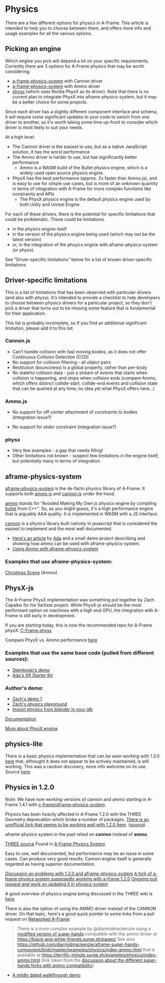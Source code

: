 # Physics

There are a few different options for physics in A-Frame. This article is intended to help you to choose between them, and offers more info and usage examples for all the various options.

## Picking an engine

Which engine you pick will depend a lot on your specific requirements. Currently there are 3 options for A-Frame physics that may be worth considering:

- [a-frame-physics-system](https://github.com/c-frame/aframe-physics-system) with Cannon driver
- [a-frame-physics-system](https://github.com/c-frame/aframe-physics-system) with Ammo driver
- [physx](https://github.com/c-frame/physx) (which uses Nvidia PhysX as its driver). Note that there is no current plan to integrate PhysX into aframe-physics-system, but it may be a better choice for some projects.

Since each driver has a slightly different component interface and schema, it will require some significant updates to your code to switch from one driver to another, so it's worth taking some time up-front to consider which driver is most likely to suit your needs.

At a high level:

- The Cannon driver is the easiest to use, but as a native JavaScript solution, it has the worst performance
- The Ammo driver is harder to use, but has significantly better performance
  - Ammo is a WASM build of the Bullet physics engine, which is a widely used open source physics engine.
- PhysX has the best performance (approx. 2x faster than Ammo.js), and is easy to use for simple use cases, but is more of an unknown quantity in terms of integration with A-Frame for more complex functions like constraints and APIs
  - The PhysX physics engine is the default physics engine used by both Unity and Unreal Engine.

For each of these drivers, there is the potential for specific limitations that could be problematic. These could be limitations

- in the physics engine itself
- in the version of the physics engine being used (which may not be the latest version)
- or, in the integration of the phsyics engine with aframe-physics-system (or physx).

See "Driver-specific limitations" below for a list of known driver-specific limitations.

## Driver-specific limitations

This is a list of limitations that has been observed with particular drivers (and also with physx). It's intended to provide a checklist to help developers to choose between physics drivers for a particular project, so they don't pick a driver that turns out to be missing some feature that is fundamental for their application.

This list is probably incomplete, so if you find an additional significant limitation, please add it to this list.

### Cannon.js

- Can't handle collision with fast moving bodies, as it does not offer Continuous Collision Detection (CCD)
- No support for collision filtering - all object pairs
- Restitution (bounciness) is a global property, rather than per-body
- No stateful collision data - just a stream of events that starts when collision is happening, and stops when collision ends (compare Ammo, which offers distinct collide-start, collide-end events and collision state that can be queried at any time; no idea yet what PhysX offers here...)

### Ammo.js

- No support for off-center attachment of constraints to bodies (integration issue?)

- No support for slider constraint (integration issue?)

### physx

- Very few examples - a gap that needs filling!
- Other limitations not known - suspect few limitations in the engine itself, but potentially many in terms of integration.

## aframe-physics-system

[aframe-physics-system](https://github.com/c-frame/aframe-physics-system) is the de-facto physics library of A-Frame. It supports both [ammo.js](https://github.com/kripken/ammo.js/) and [cannon.js](http://schteppe.github.io/cannon.js/) under the hood.

[ammo](https://github.com/kripken/ammo.js/) stands for "Avoided Making My Own js physics engine by compiling [bullet](https://pybullet.org/wordpress/) from C++". So, as you might guess, it's a high performance engine that is arguably AAA quality. It is implemented in WASM with a JS interface.

[cannon](https://github.com/pmndrs/cannon-es) is a physics library built natively in javascript that is considered the easiest to implement and the most well documented.

- [Here's an article](https://medium.com/samsung-internet-dev/game-physics-on-the-web-in-aframe-628fbf7c32a3) by [Ada](https://twitter.com/adarosecannon) and a small demo project describing and showing how ammo can be used with aframe-physics-system.
- [Using Ammo with aframe-physics-system](https://github.com/c-frame/aframe-physics-system/blob/master/AmmoDriver.md)

### Examples that use aframe-physics-system:

[Christmas Scene](https://diarmidmackenzie.github.io/christmas-scene/) (Ammo)

## PhysX-js

The A-Frame PhysX implementation was something put together by Zach Capalbo for his Vartiste project. While PhysX-js should be the most performant option on machines with a high end GPU, the integration with A-Frame is still early in development.

If you are starting today, this is now the recommended repo for A-Frame physX:
[C-Frame physx](https://github.com/c-frame/physx)

Compare PhysX vs. Ammo performance [here](https://c-frame.github.io/physx/examples/pinboard/ammo-vs-physx.html)

### Examples that use the same base code (pulled from different sources):

- [Stemkoski's demo](https://stemkoski.github.io/A-Frame-Examples/quest-physics.html)
- [Ada's XR Starter Kit](https://github.com/AdaRoseCannon/aframe-xr-boilerplate)

### Author's demo:

- [Zach's demo 1](https://codepen.io/zach-capalbo/pen/Pobeppd?editors=1000)
- [Zach's physics playground](https://fascinated-hip-period.glitch.me/)
- [Import physics from blender in your glb](https://twitter.com/zach_geek/status/1370198868323934209)

[Documentation](https://vartiste.xyz/docs.html#physics.js)

[More about PhysX engine](https://en.wikipedia.org/wiki/PhysX)

## physics-lite

There is a basic physics implementation that can be seen working with 1.3.0 [here](https://glitch.com/~physics-lite) that, althought it does not appear to be actively maintained, is still working. This was a random discovery, more info welcome on its use. Source [here](https://github.com/disasteroftheuniverse/SuperQuest).

## Physics in 1.2.0

Note: We have now working versions of cannon and ammo starting in A-Frame 1.4.1 with [c-frame/aframe-physics-system](https://github.com/c-frame/aframe-physics-system).

Physics has been heavily affected in A-Frame 1.2.0 with the THREE Geometry deprecation which broke a number of packages. [There is an unofficial fork that seems to be working well with 1.2.0 here](https://github.com/gearcoded/aframe-physics-system/blob/master/dist/aframe-physics-system.js). ([source](https://github.com/n5ro/aframe-physics-system/issues/187#issuecomment-792048570)).

aframe-physics system in the past relied on **cannon** instead of **ammo**.

[THREE source](https://github.com/donmccurdy/three-to-cannon#api)
Found in [A-Frame Physics System](https://github.com/n5ro/aframe-physics-system)

Easy to use, well documented, but performance may be an issue in some cases. Can produce very good results. Cannon engine itself is generally regarded as having superior documentation.

[Discussion on problems with 1.2.0 and aframe-physics-system](https://github.com/n5ro/aframe-physics-system/issues/187)
[A fork of a-frame physics system supposedly working with a-frame 1.2.0](https://github.com/n5ro/aframe-physics-system/issues/187#issuecomment-792048570)
[Ongoing pull request and work on updating it in physics-system](https://github.com/n5ro/aframe-physics-system/issues/189)

A good overview of physics engine being discussed in the THREE wiki is [here](https://discourse.threejs.org/t/preferred-physics-engine-cannon-js-ammo-js-diy/1565/9).

There is also the option of using the AMMO driver instead of the CANNON driver. On that topic, here's a good quick pointer to some links from a pull request on [Networked A-Frame](https://github.com/networked-aframe/networked-aframe/pull/270):

> There is a more complex example by @diarmidmackenzie using a [modified version of super-hands](https://github.com/diarmidmackenzie/aframe-super-hands-component) compatible with the ammo driver at https://black-and-white-friends.surge.sh/pages/
> See also
> https://github.com/diarmidmackenzie/aframe-super-hands-component/blob/master/examples/physics/index-ammo.html that is available at https://terrific-minute.surge.sh/examples/physics/index-ammo.html
> (link taken from the [discussion about the different super-hands forks with ammo compatibility](https://aframevr.slack.com/archives/C3WGUL4K0/p1614673717007000))

- [A mildly dated walkthrough demo](https://kellylougheed.medium.com/make-a-webvr-ball-pit-with-a-frame-physics-bce2d40557d7)
